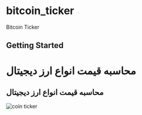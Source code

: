 # bitcoin_ticker

Bitcoin Ticker

## Getting Started


# محاسبه قیمت انواع ارز دیجیتال

## محاسبه قیمت انواع ارز دیجیتال

![coin ticker](https://github.com/mohsen0dev/bitcoin_ticker/assets/153233719/a98e435a-d835-48e1-b484-2befe4db2773)
